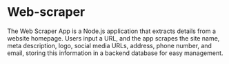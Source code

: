 # Web-scraper
The Web Scraper App is a Node.js application that extracts details from a website homepage. Users input a URL, and the app scrapes the site name, meta description, logo, social media URLs, address, phone number, and email, storing this information in a backend database for easy management.
